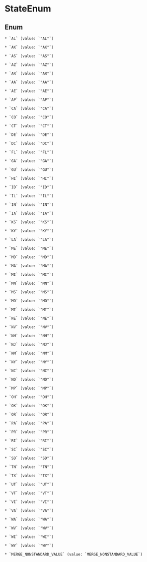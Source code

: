 
# StateEnum

## Enum


    * `AL` (value: `"AL"`)

    * `AK` (value: `"AK"`)

    * `AS` (value: `"AS"`)

    * `AZ` (value: `"AZ"`)

    * `AR` (value: `"AR"`)

    * `AA` (value: `"AA"`)

    * `AE` (value: `"AE"`)

    * `AP` (value: `"AP"`)

    * `CA` (value: `"CA"`)

    * `CO` (value: `"CO"`)

    * `CT` (value: `"CT"`)

    * `DE` (value: `"DE"`)

    * `DC` (value: `"DC"`)

    * `FL` (value: `"FL"`)

    * `GA` (value: `"GA"`)

    * `GU` (value: `"GU"`)

    * `HI` (value: `"HI"`)

    * `ID` (value: `"ID"`)

    * `IL` (value: `"IL"`)

    * `IN` (value: `"IN"`)

    * `IA` (value: `"IA"`)

    * `KS` (value: `"KS"`)

    * `KY` (value: `"KY"`)

    * `LA` (value: `"LA"`)

    * `ME` (value: `"ME"`)

    * `MD` (value: `"MD"`)

    * `MA` (value: `"MA"`)

    * `MI` (value: `"MI"`)

    * `MN` (value: `"MN"`)

    * `MS` (value: `"MS"`)

    * `MO` (value: `"MO"`)

    * `MT` (value: `"MT"`)

    * `NE` (value: `"NE"`)

    * `NV` (value: `"NV"`)

    * `NH` (value: `"NH"`)

    * `NJ` (value: `"NJ"`)

    * `NM` (value: `"NM"`)

    * `NY` (value: `"NY"`)

    * `NC` (value: `"NC"`)

    * `ND` (value: `"ND"`)

    * `MP` (value: `"MP"`)

    * `OH` (value: `"OH"`)

    * `OK` (value: `"OK"`)

    * `OR` (value: `"OR"`)

    * `PA` (value: `"PA"`)

    * `PR` (value: `"PR"`)

    * `RI` (value: `"RI"`)

    * `SC` (value: `"SC"`)

    * `SD` (value: `"SD"`)

    * `TN` (value: `"TN"`)

    * `TX` (value: `"TX"`)

    * `UT` (value: `"UT"`)

    * `VT` (value: `"VT"`)

    * `VI` (value: `"VI"`)

    * `VA` (value: `"VA"`)

    * `WA` (value: `"WA"`)

    * `WV` (value: `"WV"`)

    * `WI` (value: `"WI"`)

    * `WY` (value: `"WY"`)

    * `MERGE_NONSTANDARD_VALUE` (value: `MERGE_NONSTANDARD_VALUE`)


